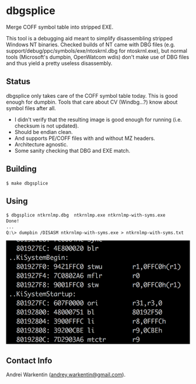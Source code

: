 dbgsplice
=========

Merge COFF symbol table into stripped EXE.
 
This tool is a debugging aid meant to simplify disassembling
stripped Windows NT binaries. Checked builds of NT came with
DBG files (e.g. support/debug/ppc/symbols/exe/ntoskrnl.dbg for
ntoskrnl.exe), but normal tools (Microsoft's dumpbin,
OpenWatcom wdis) don't make use of DBG files and thus
yield a pretty useless disassembly.

Status
------

dbgsplice only takes care of the COFF symbol table today. This
is good enough for dumpbin. Tools that care about CV (Windbg...?)
know about symbol files after all.

- I didn't verify that the resulting image is good
  enough for running (i.e. checksum is not updated).
- Should be endian clean.
- And supports PE/COFF files with and without MZ headers.
- Architecture agnostic.
- Some sanity checking that DBG and EXE match.

Building
--------

    $ make dbgsplice

Using
-----

    $ dbgsplice ntkrnlmp.dbg  ntkrnlmp.exe ntkrnlmp-with-syms.exe
    Done!
    ...
    Q:\> dumpbin /DISASM ntkrnlmp-with-syms.exe > ntkrnlmp-with-syms.txt

![and we have syms](withsyms.png?raw=true "have syms")

Contact Info
------------

Andrei Warkentin (andrey.warkentin@gmail.com).
